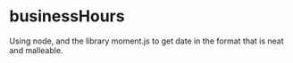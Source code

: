 # businessHours
Using node, and the library moment.js to get date in the format that is neat and malleable.
